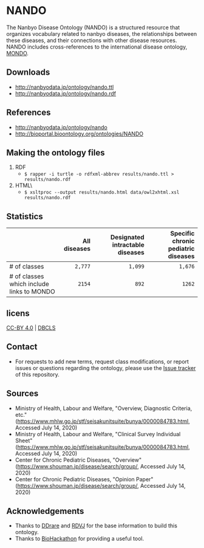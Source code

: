 # NANDO 
The Nanbyo Disease Ontology (NANDO) is a structured resource that organizes vocabulary related to nanbyo diseases, the relationships between these diseases, and their connections with other disease resources. NANDO includes cross-references to the international disease ontology, <a href="https://github.com/monarch-initiative/mondo">MONDO</a>.

## Downloads
- http://nanbyodata.jp/ontology/nando.ttl
- http://nanbyodata.jp/ontology/nando.rdf

## References
- http://nanbyodata.jp/ontology/nando
- http://bioportal.bioontology.org/ontologies/NANDO

## Making the ontology files
1. RDF
    - `$ rapper -i turtle -o rdfxml-abbrev results/nando.ttl > results/nando.rdf`
1. HTML\
    - `$ xsltproc --output results/nando.html data/owl2xhtml.xsl results/nando.rdf`

## Statistics
|| All diseases | Designated intractable diseases | Specific chronic pediatric diseases |
| --- | ---: | ---: | ---: |
| # of classes | `2,777` | `1,099` | `1,676` |
| # of classes which include links to MONDO | `2154` | `892` | `1262` |

## licens
<a href="https://creativecommons.org/licenses/by/4.0/deed.ja">CC-BY 4.0</a> | <a href="http://dbcls.rois.ac.jp">DBCLS</a>

## Contact
- For requests to add new terms, request class modifications, or report issues or questions regarding the ontology, please use the [Issue tracker](https://github.com/aidrd/nando/issues) of this repository.
  
## Sources
- Ministry of Health, Labour and Welfare, "Overview, Diagnostic Criteria, etc." (https://www.mhlw.go.jp/stf/seisakunitsuite/bunya/0000084783.html, Accessed July 14, 2020)
- Ministry of Health, Labour and Welfare, "Clinical Survey Individual Sheet" (https://www.mhlw.go.jp/stf/seisakunitsuite/bunya/0000084783.html, Accessed July 14, 2020)
- Center for Chronic Pediatric Diseases, "Overview" (https://www.shouman.jp/disease/search/group/, Accessed July 14, 2020)
- Center for Chronic Pediatric Diseases, "Opinion Paper" (https://www.shouman.jp/disease/search/group/, Accessed July 14, 2020)


## Acknowledgements
- Thanks to <a href="https://ddrare.nibiohn.go.jp/">DDrare</a> and <a href="https://metadb.riken.jp/metadb/ontology/RDVJ">RDVJ</a> for the base information to build this ontology.
- Thanks to <a href="http://biohackathon.org/">BioHackathon</a> for providing a useful tool.

